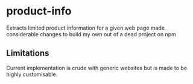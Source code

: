 # product-info

Extracts limited product information for a given web page made considerable changes to build my own out of a dead project on npm

## Limitations

Current implementation is crude with generic websites but is made to be highly customisable




